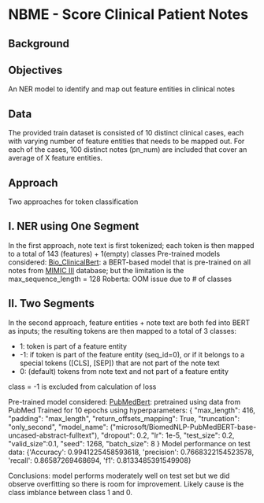 # NBME - Score Clinical Patient Notes

## Background

## Objectives
An NER model to identify and map out feature entities in clinical notes

## Data
The provided train dataset is consisted of 10 distinct clinical cases, each with varying number of feature entities that needs to be mapped out. For each of the cases, 100 distinct notes (pn_num) are included that cover an average of X feature entities.  

## Approach
Two approaches for token classification
## I. NER using One Segment
In the first approach, note text is first tokenized; each token is then mapped to a total of 143 (features) + 1(empty) classes
Pre-trained models considered:
[Bio_ClinicalBert](https://huggingface.co/emilyalsentzer/Bio_ClinicalBERT): a BERT-based model that is pre-trained on all notes from [MIMIC III](https://www.nature.com/articles/sdata201635) database; but the limitation is the max_sequence_length = 128
Roberta: OOM issue due to # of classes

## II. Two Segments
In the second approach, feature entities + note text are both fed into BERT as inputs; the resulting tokens are then mapped to a total of 3 classes:
- 1: token is part of a feature entity
- -1: if token is part of the feature entity (seq_id=0), or if it belongs to a special tokens ([CLS], [SEP]) that are not part of the note text
- 0: (default) tokens from note text and not part of a feature entity

class = -1 is excluded from calculation of loss

Pre-trained model considered:
[PubMedBert](https://huggingface.co/microsoft/BiomedNLP-PubMedBERT-base-uncased-abstract-fulltext): pretrained using data from PubMed
Trained for 10 epochs using
hyperparameters:
{
    "max_length": 416,
    "padding": "max_length",
    "return_offsets_mapping": True,
    "truncation": "only_second",
    "model_name": ("microsoft/BiomedNLP-PubMedBERT-base-uncased-abstract-fulltext"),
    "dropout": 0.2,
    "lr": 1e-5,
    "test_size": 0.2,
    "valid_size":0.1,
    "seed": 1268,
    "batch_size": 8
}
Model performance on test data:
{'Accuracy': 0.9941225458593618,
  'precision': 0.7668322154523578,
  'recall': 0.86587269468694,
  'f1': 0.8133485391549908}

Conclusions: model performs moderately well on test set but we did observe overfitting so there is room for improvement. Likely cause is the class imblance between class 1 and 0.
